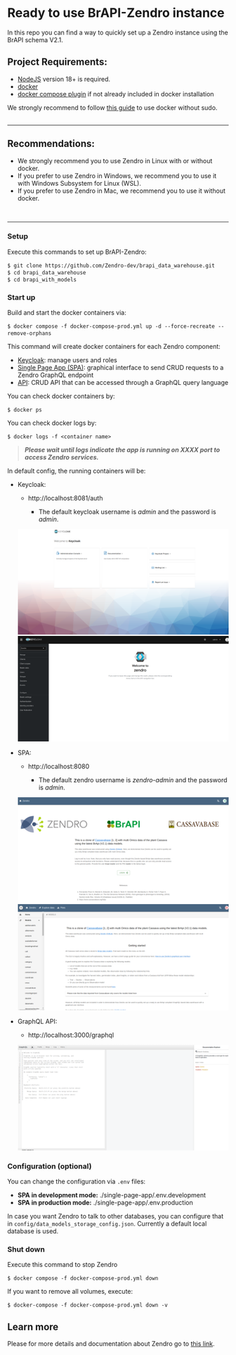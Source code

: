 # Ready to use BrAPI-Zendro instance

In this repo you can find a way to quickly set up a Zendro instance using the BrAPI schema V2.1.


## Project Requirements:
 * [NodeJS](https://nodejs.org/en/) version 18+ is required.
 * [docker](https://docs.docker.com/get-docker/)
 * [docker compose plugin](https://docs.docker.com/compose/install/#install-compose) if not already included in docker installation

 We strongly recommend to follow [this guide](https://docs.docker.com/engine/install/linux-postinstall/) to use docker without sudo.
 <br/><br/>

* * *
## Recommendations:
  * We strongly recommend you to use Zendro in Linux with or without docker.
  * If you prefer to use Zendro in Windows, we recommend you to use it with Windows Subsystem for Linux (WSL).
  * If you prefer to use Zendro in Mac, we recommend you to use it without docker.

 <br/>

* * *
### Setup

Execute this commands to set up BrAPI-Zendro:

```
$ git clone https://github.com/Zendro-dev/brapi_data_warehouse.git
$ cd brapi_data_warehouse
$ cd brapi_with_models
```

### Start up

Build and start the docker containers via:

```
$ docker compose -f docker-compose-prod.yml up -d --force-recreate --remove-orphans 
```

This command will create docker containers for each Zendro component:
* [Keycloak](https://zendro-dev.github.io/oauth.html): manage users and roles
* [Single Page App (SPA)](https://github.com/Zendro-dev/single-page-app): graphical interface to send CRUD requests to a Zendro GraphQL endpoint
* [API](https://github.com/Zendro-dev/graphql-server): CRUD API that can be accessed through a GraphQL query language


You can check docker containers by:
```
$ docker ps
```

You can check docker logs by:
```
$ docker logs -f <container name>
```

> ***Please wait until logs indicate the app is running on XXXX port to access Zendro services.***

In default config, the running containers will be:

* Keycloak: 
    * http://localhost:8081/auth
    
      * The default keycloak username is *admin* and the password is *admin*.

  ![Keycloak example](../images/auth1.png)
  ![Keycloak example](../images/auth2.png)

* SPA: 
    * http://localhost:8080

      * The default zendro username is *zendro-admin* and the password is *admin*.

  ![spa example](../images/spa1.png)
  ![spa example](../images/spa2.png)

* GraphQL API: 
    * http://localhost:3000/graphql

  ![api example](../images/graphql.png)


### Configuration (optional)

You can change the configuration via `.env` files:

* **SPA in development mode:** ./single-page-app/.env.development
* **SPA in production mode:** ./single-page-app/.env.production


In case you want Zendro to talk to other databases, you can configure that in `config/data_models_storage_config.json`. Currently a default local database is used.

### Shut down

Execute this command to stop Zendro

```
$ docker compose -f docker-compose-prod.yml down
```

If you want to remove all volumes, execute:

```
$ docker-compose -f docker-compose-prod.yml down -v
```


## Learn more 

Please for more details and documentation about Zendro go to [this link](https://zendro-dev.github.io/).